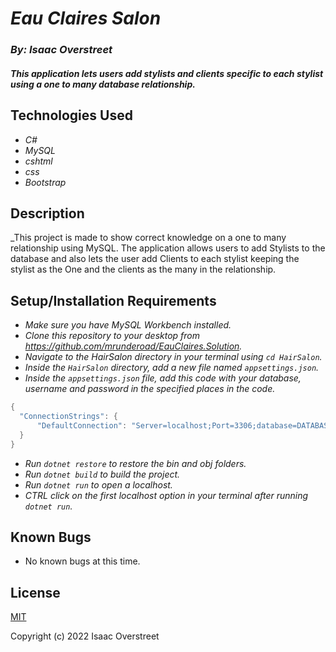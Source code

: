 # _Eau Claires Salon_

### _By: Isaac Overstreet_

#### _This application lets users add stylists and clients specific to each stylist using a one to many database relationship._

## Technologies Used

* _C#_
* _MySQL_
* _cshtml_
* _css_
* _Bootstrap_

## Description

_This project is made to show correct knowledge on a one to many relationship using MySQL. The application allows users to add Stylists to the database and also lets the user add Clients to each stylist keeping the stylist as the One and the clients as the many in the relationship.

## Setup/Installation Requirements

* _Make sure you have MySQL Workbench installed._
* _Clone this repository to your desktop from https://github.com/mrunderoad/EauClaires.Solution._
* _Navigate to the HairSalon directory in your terminal using `cd HairSalon`._
* _Inside the `HairSalon` directory, add a new file named `appsettings.json`._
* _Inside the `appsettings.json` file, add this code with your database, username and password in the specified places in the code._ 
```c#
{
  "ConnectionStrings": {
      "DefaultConnection": "Server=localhost;Port=3306;database=DATABASE HERE;uid=USERNAME;pwd=PASSWORD;"
  }
}
```
* _Run `dotnet restore` to restore the bin and obj folders._
* _Run `dotnet build` to build the project._
* _Run `dotnet run` to open a localhost._
* _CTRL click on the first localhost option in your terminal after running `dotnet run`._

## Known Bugs

* No known bugs at this time.

## License

[MIT](https://opensource.org/licenses/MIT)

Copyright (c) 2022  Isaac Overstreet
